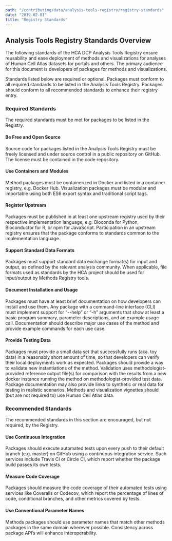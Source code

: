 ```yaml
---
path: "/contributing/data/analysis-tools-registry/registry-standards"
date: "2019-02-01"
title: "Registry Standards"
---
```


## Analysis Tools Registry Standards Overview

The following standards of the HCA DCP Analysis Tools Registry ensure reusability and ease deployment of methods and visualizations for analyses of Human Cell Atlas datasets for portals and others.  The primary audience for this document is developers of packages for methods and visualizations.

Standards listed below are required or optional.  Packages must conform to all required standards to be listed in the Analysis Tools Registry.  Packages should conform to all recommended standards to enhance their registry entry.

### Required Standards
The required standards must be met for packages to be listed in the Registry.

#### Be Free and Open Source
Source code for packages listed in the Analysis Tools Registry must be freely licensed and under source control in a public repository on GitHub.  The license must be contained in the code repository.

#### Use Containers and Modules
Method packages must be containerized in Docker and listed in a container registry, e.g. Docker Hub.  Visualization packages must be modular and importable using both ES6 export syntax and traditional script tags.

#### Register Upstream
Packages must be published in at least one upstream registry used by their respective implementation language; e.g. Bioconda for Python, Bioconductor  for R, or npm for JavaScript. Participation in an upstream registry ensures that the package conforms to standards common to the implementation language.

#### Support Standard Data Formats
Packages must support standard data exchange format(s) for input and output, as defined by the relevant analysis community. When applicable, file formats used as standards by the HCA project should be used for input/output by Methods Registry tools.

#### Document Installation and Usage
Packages must have at least brief documentation on how developers can install and use them.  Any package with a command-line interface (CLI) must implement support for “--help” or “-h” arguments that show at least a basic program summary, parameter descriptions, and an example usage call. Documentation should describe major use cases of the method and provide example commands for each use case.

#### Provide Testing Data
Packages must provide a small data set that successfully runs (aka. toy data) in a reasonably short amount of time, so that developers can verify their local deployments work as expected. Packages should provide a way to validate new instantiations of the method. Validation uses methodologist-provided reference output file(s) for comparison with the results from a new docker instance running the method on methodologist-provided test data. Package documentation may also provide links to synthetic or real data for testing in realistic scenarios.  Methods and visualization vignettes should (but are not required to) use Human Cell Atlas data.

### Recommended Standards
The recommended standards in this section are encouraged, but not required, by the Registry.

#### Use Continuous Integration
Packages should execute automated tests upon every push to their default branch (e.g. master) on GitHub using a continuous integration service.  Such services include Travis CI or Circle CI, which report whether the package build passes its own tests.

#### Measure Code Coverage
Packages should measure the code coverage of their automated tests using services like Coveralls or Codecov, which report the percentage of lines of code, conditional branches, and other metrics covered by tests.

#### Use Conventional Parameter Names
Methods packages should use parameter names that match other methods packages in the same domain wherever possible.  Consistency across package API’s will enhance interoperability.
